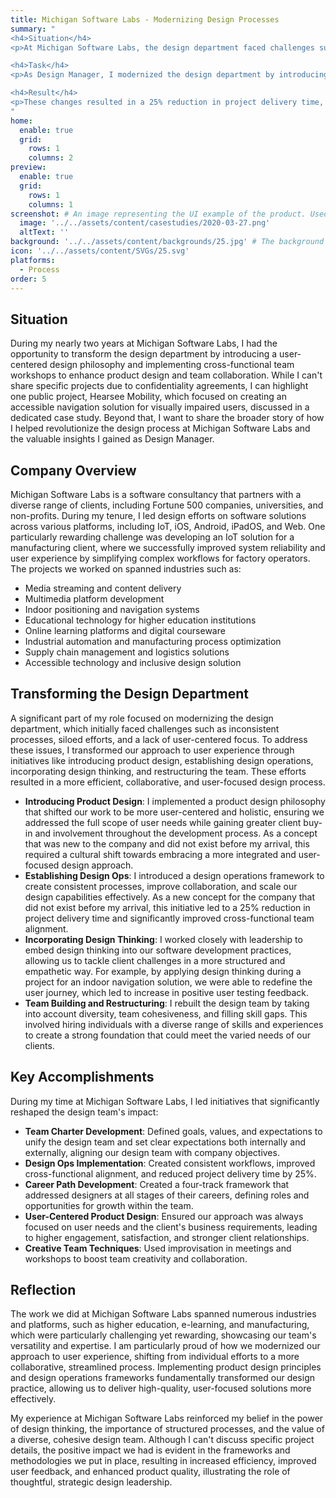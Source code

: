 ```yaml
---
title: Michigan Software Labs - Modernizing Design Processes
summary: "
<h4>Situation</h4>
<p>At Michigan Software Labs, the design department faced challenges such as inconsistent processes, a lack of user-centered focus, and siloed efforts.</p>

<h4>Task</h4>
<p>As Design Manager, I modernized the design department by introducing user-centered product design, establishing design operations, incorporating design thinking, and restructuring the team. These initiatives aimed to unify the team, improve client engagement, and streamline our approach to design.</p>

<h4>Result</h4>  
<p>These changes resulted in a 25% reduction in project delivery time, improved cross-functional team alignment, higher engagement with clients, and a more efficient, collaborative, and user-focused design process.</p>
"
home:
  enable: true
  grid:
    rows: 1
    columns: 2
preview:
  enable: true
  grid:
    rows: 1
    columns: 1
screenshot: # An image representing the UI example of the product. Used in preview cards
  image: '../../assets/content/casestudies/2020-03-27.png'
  altText: ''
background: '../../assets/content/backgrounds/25.jpg' # The background image used for preview cards
icon: '../../assets/content/SVGs/25.svg'
platforms:
  - Process
order: 5
---
```

## Situation
During my nearly two years at Michigan Software Labs, I had the opportunity to transform the design department by introducing a user-centered design philosophy and implementing cross-functional team workshops to enhance product design and team collaboration. While I can't share specific projects due to confidentiality agreements, I can highlight one public project, Hearsee Mobility, which focused on creating an accessible navigation solution for visually impaired users, discussed in a dedicated case study. Beyond that, I want to share the broader story of how I helped revolutionize the design process at Michigan Software Labs and the valuable insights I gained as Design Manager.
## Company Overview
Michigan Software Labs is a software consultancy that partners with a diverse range of clients, including Fortune 500 companies, universities, and non-profits. During my tenure, I led design efforts on software solutions across various platforms, including IoT, iOS, Android, iPadOS, and Web. One particularly rewarding challenge was developing an IoT solution for a manufacturing client, where we successfully improved system reliability and user experience by simplifying complex workflows for factory operators. The projects we worked on spanned industries such as:
- Media streaming and content delivery
- Multimedia platform development
- Indoor positioning and navigation systems
- Educational technology for higher education institutions
- Online learning platforms and digital courseware
- Industrial automation and manufacturing process optimization
- Supply chain management and logistics solutions
- Accessible technology and inclusive design solution
## Transforming the Design Department
A significant part of my role focused on modernizing the design department, which initially faced challenges such as inconsistent processes, siloed efforts, and a lack of user-centered focus. To address these issues, I transformed our approach to user experience through initiatives like introducing product design, establishing design operations, incorporating design thinking, and restructuring the team. These efforts resulted in a more efficient, collaborative, and user-focused design process.
- **Introducing Product Design**: I implemented a product design philosophy that shifted our work to be more user-centered and holistic, ensuring we addressed the full scope of user needs while gaining greater client buy-in and involvement throughout the development process. As a concept that was new to the company and did not exist before my arrival, this required a cultural shift towards embracing a more integrated and user-focused design approach.
- **Establishing Design Ops**: I introduced a design operations framework to create consistent processes, improve collaboration, and scale our design capabilities effectively. As a new concept for the company that did not exist before my arrival, this initiative led to a 25% reduction in project delivery time and significantly improved cross-functional team alignment.
- **Incorporating Design Thinking**: I worked closely with leadership to embed design thinking into our software development practices, allowing us to tackle client challenges in a more structured and empathetic way. For example, by applying design thinking during a project for an indoor navigation solution, we were able to redefine the user journey, which led to increase in positive user testing feedback.
- **Team Building and Restructuring**: I rebuilt the design team by taking into account diversity, team cohesiveness, and filling skill gaps. This involved hiring individuals with a diverse range of skills and experiences to create a strong foundation that could meet the varied needs of our clients.
## Key Accomplishments
During my time at Michigan Software Labs, I led initiatives that significantly reshaped the design team's impact:
- **Team Charter Development**: Defined goals, values, and expectations to unify the design team and set clear expectations both internally and externally, aligning our design team with company objectives.
- **Design Ops Implementation**: Created consistent workflows, improved cross-functional alignment, and reduced project delivery time by 25%.
- **Career Path Development**: Created a four-track framework that addressed designers at all stages of their careers, defining roles and opportunities for growth within the team.
- **User-Centered Product Design**: Ensured our approach was always focused on user needs and the client's business requirements, leading to higher engagement, satisfaction, and stronger client relationships.
- **Creative Team Techniques**: Used improvisation in meetings and workshops to boost team creativity and collaboration.
## Reflection
The work we did at Michigan Software Labs spanned numerous industries and platforms, such as higher education, e-learning, and manufacturing, which were particularly challenging yet rewarding, showcasing our team's versatility and expertise. I am particularly proud of how we modernized our approach to user experience, shifting from individual efforts to a more collaborative, streamlined process. Implementing product design principles and design operations frameworks fundamentally transformed our design practice, allowing us to deliver high-quality, user-focused solutions more effectively.

My experience at Michigan Software Labs reinforced my belief in the power of design thinking, the importance of structured processes, and the value of a diverse, cohesive design team. Although I can't discuss specific project details, the positive impact we had is evident in the frameworks and methodologies we put in place, resulting in increased efficiency, improved user feedback, and enhanced product quality, illustrating the role of thoughtful, strategic design leadership.